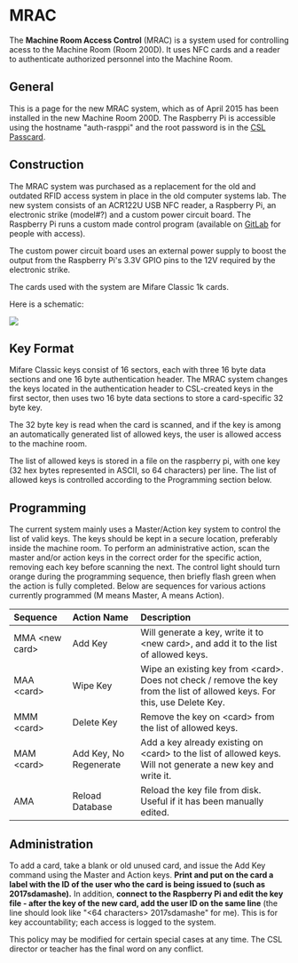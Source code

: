 # MRAC

The **Machine Room Access Control** \(MRAC\) is a system used for controlling acess to the Machine Room \(Room 200D\).  It uses NFC cards and a reader to authenticate authorized personnel into the Machine Room.

## General

This is a page for the new MRAC system, which as of April 2015 has been installed in the new Machine Room 200D. The Raspberry Pi is accessible using the hostname "auth-rasppi" and the root password is in the [CSL Passcard](passcard/).

## Construction

The MRAC system was purchased as a replacement for the old and outdated RFID access system in place in the old computer systems lab. The new system consists of an ACR122U USB NFC reader, a Raspberry Pi, an electronic strike \(model\#?\) and a custom power circuit board. The Raspberry Pi runs a custom made control program \(available on [GitLab](https://gitlab.tjhsst.edu/sysadmins/auth-rasppi/blob/master/auth.c) for people with access\).

The custom power circuit board uses an external power supply to boost the output from the Raspberry Pi's 3.3V GPIO pins to the 12V required by the electronic strike.

The cards used with the system are Mifare Classic 1k cards.

Here is a schematic:

![](../../.gitbook/assets/mrac_schematic.png)

## Key Format

Mifare Classic keys consist of 16 sectors, each with three 16 byte data sections and one 16 byte authentication header. The MRAC system changes the keys located in the authentication header to CSL-created keys in the first sector, then uses two 16 byte data sections to store a card-specific 32 byte key.

The 32 byte key is read when the card is scanned, and if the key is among an automatically generated list of allowed keys, the user is allowed access to the machine room.

The list of allowed keys is stored in a file on the raspberry pi, with one key \(32 hex bytes represented in ASCII, so 64 characters\) per line. The list of allowed keys is controlled according to the Programming section below.

## Programming

The current system mainly uses a Master/Action key system to control the list of valid keys. The keys should be kept in a secure location, preferably inside the machine room. To perform an administrative action, scan the master and/or action keys in the correct order for the specific action, removing each key before scanning the next. The control light should turn orange during the programming sequence, then briefly flash green when the action is fully completed. Below are sequences for various actions currently programmed \(M means Master, A means Action\).

|  Sequence |  Action Name |  Description |
| :--- | :--- | :--- |
|  MMA &lt;new card&gt; |  Add Key |  Will generate a key, write it to &lt;new card&gt;, and add it to the list of allowed keys. |
|  MAA &lt;card&gt; |  Wipe Key |  Wipe an existing key from &lt;card&gt;. Does not check / remove the key from the list of allowed keys. For this, use Delete Key. |
|  MMM &lt;card&gt; |  Delete Key |  Remove the key on &lt;card&gt; from the list of allowed keys. |
|  MAM &lt;card&gt; |  Add Key, No Regenerate |  Add a key already existing on &lt;card&gt; to the list of allowed keys. Will not generate a new key and write it. |
|  AMA |  Reload Database |  Reload the key file from disk. Useful if it has been manually edited. |

## Administration

To add a card, take a blank or old unused card, and issue the Add Key command using the Master and Action keys. **Print and put on the card a label with the ID of the user who the card is being issued to \(such as 2017sdamashe\).** In addition, **connect to the Raspberry Pi and edit the key file - after the key of the new card, add the user ID on the same line** \(the line should look like "&lt;64 characters&gt; 2017sdamashe" for me\). This is for key accountability; each access is logged to the system.

This policy may be modified for certain special cases at any time. The CSL director or teacher has the final word on any conflict.

